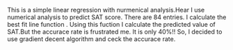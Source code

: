 This is a simple linear regression with nurmenical analysis.Hear I use numerical analysis to predict SAT score. There are 84 entries. I calculate the best fit line function . Using this fuction I calculate the predicted value of SAT.But the accurace rate is frustrated me. It is only 40%!! So, I decided to use gradient decent
 algorithm and ceck the accurace rate.
